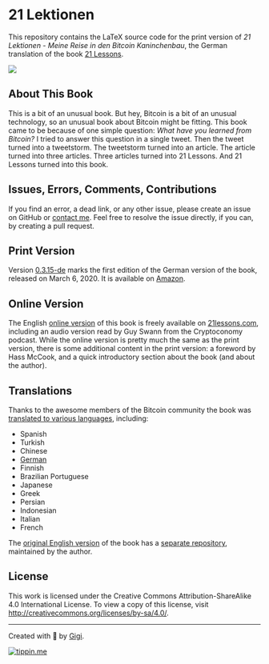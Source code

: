 # 21 Lektionen

This repository contains the LaTeX source code for the print version of *21
Lektionen - Meine Reise in den Bitcoin Kaninchenbau*, the German translation of
the book [21 Lessons](https://github.com/dergigi/21lessons-book).

![](https://raw.githubusercontent.com/dergigi/21-lessons-book-de/master/assets/mockup-de-transparent.png)

## About This Book

This is a bit of an unusual book. But hey, Bitcoin is a bit of an unusual
technology, so an unusual book about Bitcoin might be fitting. This book came to
be because of one simple question: *What have you learned from Bitcoin?* I tried
to answer this question in a single tweet. Then the tweet turned into a
tweetstorm. The tweetstorm turned into an article. The article turned into three
articles. Three articles turned into 21 Lessons. And 21 Lessons turned into this
book.

## Issues, Errors, Comments, Contributions

If you find an error, a dead link, or any other issue, please create an issue on
GitHub or [contact me](https://dergigi.com/contact). Feel free to resolve the
issue directly, if you can, by creating a pull request.

## Print Version

Version
[0.3.15-de](https://github.com/dergigi/21-lessons-book-de/releases/tag/0.3.15-de)
marks the first edition of the German version of the book, released on March 6,
2020. It is available on [Amazon](https://amzn.to/2VZXe2o).

## Online Version

The English [online version](https://github.com/21-lessons/21-lessons.github.io)
of this book is freely available on [21lessons.com](https://21lessons.com),
including an audio version read by Guy Swann from the Cryptoconomy podcast.
While the online version is pretty much the same as the print version, there is
some additional content in the print version: a foreword by Hass McCook, and a
quick introductory section about the book (and about the author).

## Translations

Thanks to the awesome members of the Bitcoin community the book was [translated
to various languages](https://21lessons.com/translations), including:

* Spanish
* Turkish
* Chinese
* [German](https://amzn.to/2VZXe2o)
* Finnish
* Brazilian Portuguese
* Japanese
* Greek
* Persian
* Indonesian
* Italian
* French

The [original English version](https://amzn.to/2Wa4qJo) of the book has a [separate
repository](https://github.com/21-lessons/21lessons-book), maintained by the
author.

## License

This work is licensed under the Creative Commons Attribution-ShareAlike 4.0
International License. To view a copy of this license, visit
http://creativecommons.org/licenses/by-sa/4.0/.

---

Created with 🧡 by [Gigi](https://dergigi.com/support/).

[![tippin.me](https://badgen.net/badge/%E2%9A%A1%EF%B8%8Ftippin.me/@dergigi/F0918E)](https://tippin.me/@dergigi)
